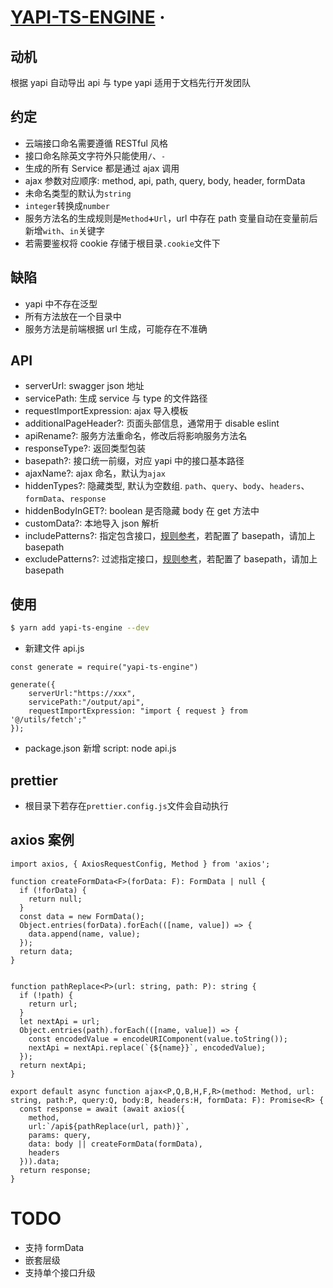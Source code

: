 # [YAPI-TS-ENGINE]() &middot;

## 动机

根据 yapi 自动导出 api 与 type
yapi 适用于文档先行开发团队

## 约定

- 云端接口命名需要遵循 RESTful 风格
- 接口命名除英文字符外只能使用`/`、`-`
- 生成的所有 Service 都是通过 ajax 调用
- ajax 参数对应顺序: method, api, path, query, body, header, formData
- 未命名类型的默认为`string`
- `integer`转换成`number`
- 服务方法名的生成规则是`Method➕Url`，url 中存在 path 变量自动在变量前后新增`with`、`in`关键字
- 若需要鉴权将 cookie 存储于根目录`.cookie`文件下

## 缺陷

- yapi 中不存在泛型
- 所有方法放在一个目录中
- 服务方法是前端根据 url 生成，可能存在不准确

## API

- serverUrl: swagger json 地址
- servicePath: 生成 service 与 type 的文件路径
- requestImportExpression: ajax 导入模板
- additionalPageHeader?: 页面头部信息，通常用于 disable eslint
- apiRename?: 服务方法重命名，修改后将影响服务方法名
- responseType?: 返回类型包装
- basepath?: 接口统一前缀，对应 yapi 中的接口基本路径
- ajaxName?: ajax 命名，默认为`ajax`
- hiddenTypes?: 隐藏类型, 默认为空数组. `path`、`query`、`body`、`headers`、`formData`、`response`
- hiddenBodyInGET?: boolean 是否隐藏 body 在 get 方法中
- customData?: 本地导入 json 解析
- includePatterns?: 指定包含接口，[规则参考](https://github.com/pillarjs/path-to-regexp)，若配置了 basepath，请加上 basepath
- excludePatterns?: 过滤指定接口，[规则参考](https://github.com/pillarjs/path-to-regexp)，若配置了 basepath，请加上 basepath

## 使用

```bash
$ yarn add yapi-ts-engine --dev
```

- 新建文件 api.js

```
const generate = require("yapi-ts-engine")

generate({
    serverUrl:"https://xxx",
    servicePath:"/output/api",
    requestImportExpression: "import { request } from '@/utils/fetch';"
});
```

- package.json 新增 script: node api.js

## prettier

- 根目录下若存在`prettier.config.js`文件会自动执行

## axios 案例

```
import axios, { AxiosRequestConfig, Method } from 'axios';

function createFormData<F>(forData: F): FormData | null {
  if (!forData) {
    return null;
  }
  const data = new FormData();
  Object.entries(forData).forEach(([name, value]) => {
    data.append(name, value);
  });
  return data;
}


function pathReplace<P>(url: string, path: P): string {
  if (!path) {
    return url;
  }
  let nextApi = url;
  Object.entries(path).forEach(([name, value]) => {
    const encodedValue = encodeURIComponent(value.toString());
    nextApi = nextApi.replace(`{${name}}`, encodedValue);
  });
  return nextApi;
}

export default async function ajax<P,Q,B,H,F,R>(method: Method, url: string, path:P, query:Q, body:B, headers:H, formData: F): Promise<R> {
  const response = await (await axios({
    method,
    url:`/api${pathReplace(url, path)}`,
    params: query,
    data: body || createFormData(formData),
    headers
  })).data;
  return response;
}

```

# TODO

- 支持 formData
- 嵌套层级
- 支持单个接口升级
